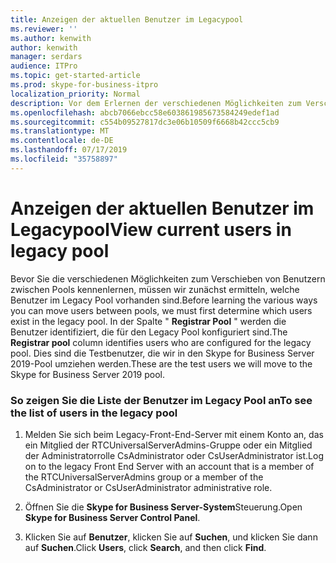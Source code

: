 ```yaml
---
title: Anzeigen der aktuellen Benutzer im Legacypool
ms.reviewer: ''
ms.author: kenwith
author: kenwith
manager: serdars
audience: ITPro
ms.topic: get-started-article
ms.prod: skype-for-business-itpro
localization_priority: Normal
description: Vor dem Erlernen der verschiedenen Möglichkeiten zum Verschieben von Benutzern zwischen Pools müssen wir zunächst ermitteln, welche Benutzer im Legacy Pool vorhanden sind. In der Spalte "Registrar Pool" werden die Benutzer identifiziert, die für den Legacy Pool konfiguriert sind. Dies sind die Testbenutzer, die wir in den Skype for Business Server 2019-Pool umziehen werden.
ms.openlocfilehash: abcb7066ebcc58e603861985673584249edef1ad
ms.sourcegitcommit: c554b09527817dc3e06b10509f6668b42ccc5cb9
ms.translationtype: MT
ms.contentlocale: de-DE
ms.lasthandoff: 07/17/2019
ms.locfileid: "35758897"
---
```

# <a name="view-current-users-in-legacy-pool"></a><span data-ttu-id="8a8dc-105">Anzeigen der aktuellen Benutzer im Legacypool</span><span class="sxs-lookup"><span data-stu-id="8a8dc-105">View current users in legacy pool</span></span>

<span data-ttu-id="8a8dc-106">Bevor Sie die verschiedenen Möglichkeiten zum Verschieben von Benutzern zwischen Pools kennenlernen, müssen wir zunächst ermitteln, welche Benutzer im Legacy Pool vorhanden sind.</span><span class="sxs-lookup"><span data-stu-id="8a8dc-106">Before learning the various ways you can move users between pools, we must first determine which users exist in the legacy pool.</span></span> <span data-ttu-id="8a8dc-107">In der Spalte " **Registrar Pool** " werden die Benutzer identifiziert, die für den Legacy Pool konfiguriert sind.</span><span class="sxs-lookup"><span data-stu-id="8a8dc-107">The **Registrar pool** column identifies users who are configured for the legacy pool.</span></span> <span data-ttu-id="8a8dc-108">Dies sind die Testbenutzer, die wir in den Skype for Business Server 2019-Pool umziehen werden.</span><span class="sxs-lookup"><span data-stu-id="8a8dc-108">These are the test users we will move to the Skype for Business Server 2019 pool.</span></span>
  
### <a name="to-see-the-list-of-users-in-the-legacy-pool"></a><span data-ttu-id="8a8dc-109">So zeigen Sie die Liste der Benutzer im Legacy Pool an</span><span class="sxs-lookup"><span data-stu-id="8a8dc-109">To see the list of users in the legacy pool</span></span>

1. <span data-ttu-id="8a8dc-110">Melden Sie sich beim Legacy-Front-End-Server mit einem Konto an, das ein Mitglied der RTCUniversalServerAdmins-Gruppe oder ein Mitglied der Administratorrolle CsAdministrator oder CsUserAdministrator ist.</span><span class="sxs-lookup"><span data-stu-id="8a8dc-110">Log on to the legacy Front End Server with an account that is a member of the RTCUniversalServerAdmins group or a member of the CsAdministrator or CsUserAdministrator administrative role.</span></span>
    
2. <span data-ttu-id="8a8dc-111">Öffnen Sie die **Skype for Business Server-System**Steuerung.</span><span class="sxs-lookup"><span data-stu-id="8a8dc-111">Open **Skype for Business Server Control Panel**.</span></span>
    
3. <span data-ttu-id="8a8dc-112">Klicken Sie auf **Benutzer**, klicken Sie auf **Suchen**, und klicken Sie dann auf **Suchen**.</span><span class="sxs-lookup"><span data-stu-id="8a8dc-112">Click **Users**, click **Search**, and then click **Find**.</span></span>

  

